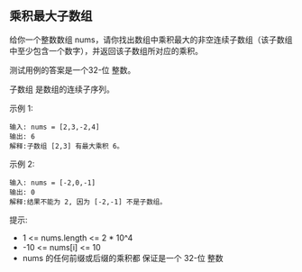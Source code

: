 ## 乘积最大子数组

给你一个整数数组 nums，请你找出数组中乘积最大的非空连续子数组（该子数组中至少包含一个数字），并返回该子数组所对应的乘积。

测试用例的答案是一个32-位 整数。

子数组 是数组的连续子序列。


示例 1:

```
输入: nums = [2,3,-2,4]
输出: 6
解释:子数组 [2,3] 有最大乘积 6。
```

示例 2:

```
输入: nums = [-2,0,-1]
输出: 0
解释:结果不能为 2, 因为 [-2,-1] 不是子数组。
```

提示:

* 1 <= nums.length <= 2 * 10^4
* -10 <= nums[i] <= 10
* nums 的任何前缀或后缀的乘积都 保证是一个 32-位 整数
